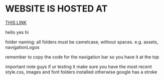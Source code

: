 # WEBSITE IS HOSTED AT 
<a href="https://kitaaaaaaaaaa.github.io/airblockWebsite/" target="_blank">THIS LINK</a>

hello yes hi

folder naming:
all folders must be camelcase, without spaces.
e.g. assets, navigationLogos

remember to copy the code for the navigation bar so you have it at the top

important note guys if ur testing it make sure you have the most recent style.css, images and font folders installed otherwise google has a stroke
